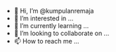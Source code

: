 - 👋 Hi, I’m @kumpulanremaja
- 👀 I’m interested in ...
- 🌱 I’m currently learning ...
- 💞️ I’m looking to collaborate on ...
- 📫 How to reach me ...

<!---
kumpulanremaja/kumpulanremaja is a ✨ special ✨ repository because its `README.md` (this file) appears on your GitHub profile.
You can click the Preview link to take a look at your changes.
--->
